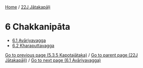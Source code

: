 
[Home](/) / [22J Jātakapāḷi](../22J.md)

# 6 Chakkanipāta

* [6.1 Avāriyavagga](6/6.1.md)
* [6.2 Kharaputtavagga](6/6.2.md)

[Go to previous page (5.3.5 Kapotajātaka)](5/5.3/5.3.5.md) / [Go to parent page (22J Jātakapāḷi)](0.md) / [Go to next page (6.1 Avāriyavagga)](6/6.1.md)


